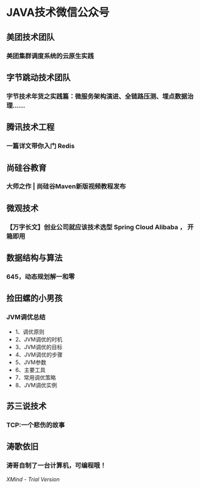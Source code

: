 # JAVA技术微信公众号

## 美团技术团队

### 美团集群调度系统的云原生实践

## 字节跳动技术团队

### 字节技术年货之实践篇：微服务架构演进、全链路压测、埋点数据治理……

## 腾讯技术工程

### 一篇详文带你入门 Redis

##  尚硅谷教育

### 大师之作 | 尚硅谷Maven新版视频教程发布

## 微观技术

### 【万字长文】创业公司就应该技术选型 Spring Cloud Alibaba ， 开箱即用

## 数据结构与算法

### 645，动态规划解一和零

## 捡田螺的小男孩

### JVM调优总结

- 1、调优原则
- 2、JVM调优的时机
- 3、JVM调优的目标
- 4、JVM调优的步骤
- 5、JVM参数
- 6、主要工具
- 7、常用调优策略
- 8、JVM调优实例

## 苏三说技术

### TCP:一个悲伤的故事

## 涛歌依旧

### 涛哥自制了一台计算机，可编程哦！

*XMind - Trial Version*
